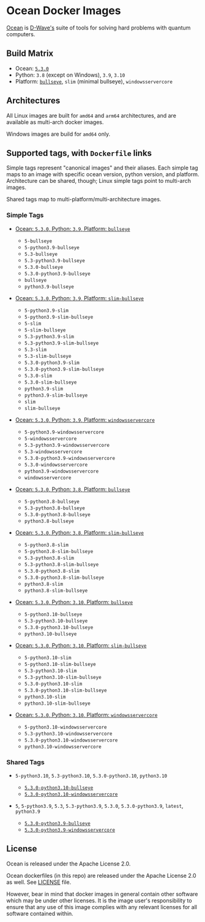 # Ocean Docker Images

[Ocean](https://docs.ocean.dwavesys.com/en/stable) is
[D-Wave's](<https://www.dwavesys.com>) suite of tools for solving hard problems
with quantum computers.


## Build Matrix

- Ocean: [`5.3.0`](https://github.com/dwavesystems/dwave-ocean-sdk/releases/5.3.0)
- Python: `3.8` (except on Windows), `3.9`, `3.10`
- Platform: [`bullseye`](https://wiki.debian.org/DebianBullseye), `slim` (minimal bullseye), `windowsservercore`


## Architectures

All Linux images are built for `amd64` and `arm64` architectures, and are available
as multi-arch docker images.

Windows images are build for `amd64` only.


## Supported tags, with `Dockerfile` links

Simple tags represent "canonical images" and their aliases. Each simple tag maps
to an image with specific ocean version, python version, and platform.
Architecture can be shared, though; Linux simple tags point to multi-arch images.

Shared tags map to multi-platform/multi-architecture images.

### Simple Tags

- [Ocean: `5.3.0`, Python: `3.9`, Platform: `bullseye`](https://github.com/dwavesystems/ocean-docker/blob/master/dockerfiles/5/python3.9/bullseye/Dockerfile)
  - `5-bullseye`
  - `5-python3.9-bullseye`
  - `5.3-bullseye`
  - `5.3-python3.9-bullseye`
  - `5.3.0-bullseye`
  - `5.3.0-python3.9-bullseye`
  - `bullseye`
  - `python3.9-bullseye`

- [Ocean: `5.3.0`, Python: `3.9`, Platform: `slim-bullseye`](https://github.com/dwavesystems/ocean-docker/blob/master/dockerfiles/5/python3.9/slim-bullseye/Dockerfile)
  - `5-python3.9-slim`
  - `5-python3.9-slim-bullseye`
  - `5-slim`
  - `5-slim-bullseye`
  - `5.3-python3.9-slim`
  - `5.3-python3.9-slim-bullseye`
  - `5.3-slim`
  - `5.3-slim-bullseye`
  - `5.3.0-python3.9-slim`
  - `5.3.0-python3.9-slim-bullseye`
  - `5.3.0-slim`
  - `5.3.0-slim-bullseye`
  - `python3.9-slim`
  - `python3.9-slim-bullseye`
  - `slim`
  - `slim-bullseye`

- [Ocean: `5.3.0`, Python: `3.9`, Platform: `windowsservercore`](https://github.com/dwavesystems/ocean-docker/blob/master/dockerfiles/5/python3.9/windowsservercore/Dockerfile)
  - `5-python3.9-windowsservercore`
  - `5-windowsservercore`
  - `5.3-python3.9-windowsservercore`
  - `5.3-windowsservercore`
  - `5.3.0-python3.9-windowsservercore`
  - `5.3.0-windowsservercore`
  - `python3.9-windowsservercore`
  - `windowsservercore`

- [Ocean: `5.3.0`, Python: `3.8`, Platform: `bullseye`](https://github.com/dwavesystems/ocean-docker/blob/master/dockerfiles/5/python3.8/bullseye/Dockerfile)
  - `5-python3.8-bullseye`
  - `5.3-python3.8-bullseye`
  - `5.3.0-python3.8-bullseye`
  - `python3.8-bullseye`

- [Ocean: `5.3.0`, Python: `3.8`, Platform: `slim-bullseye`](https://github.com/dwavesystems/ocean-docker/blob/master/dockerfiles/5/python3.8/slim-bullseye/Dockerfile)
  - `5-python3.8-slim`
  - `5-python3.8-slim-bullseye`
  - `5.3-python3.8-slim`
  - `5.3-python3.8-slim-bullseye`
  - `5.3.0-python3.8-slim`
  - `5.3.0-python3.8-slim-bullseye`
  - `python3.8-slim`
  - `python3.8-slim-bullseye`

- [Ocean: `5.3.0`, Python: `3.10`, Platform: `bullseye`](https://github.com/dwavesystems/ocean-docker/blob/master/dockerfiles/5/python3.10/bullseye/Dockerfile)
  - `5-python3.10-bullseye`
  - `5.3-python3.10-bullseye`
  - `5.3.0-python3.10-bullseye`
  - `python3.10-bullseye`

- [Ocean: `5.3.0`, Python: `3.10`, Platform: `slim-bullseye`](https://github.com/dwavesystems/ocean-docker/blob/master/dockerfiles/5/python3.10/slim-bullseye/Dockerfile)
  - `5-python3.10-slim`
  - `5-python3.10-slim-bullseye`
  - `5.3-python3.10-slim`
  - `5.3-python3.10-slim-bullseye`
  - `5.3.0-python3.10-slim`
  - `5.3.0-python3.10-slim-bullseye`
  - `python3.10-slim`
  - `python3.10-slim-bullseye`

- [Ocean: `5.3.0`, Python: `3.10`, Platform: `windowsservercore`](https://github.com/dwavesystems/ocean-docker/blob/master/dockerfiles/5/python3.10/windowsservercore/Dockerfile)
  - `5-python3.10-windowsservercore`
  - `5.3-python3.10-windowsservercore`
  - `5.3.0-python3.10-windowsservercore`
  - `python3.10-windowsservercore`


### Shared Tags

- `5-python3.10`, `5.3-python3.10`, `5.3.0-python3.10`, `python3.10`
  - [`5.3.0-python3.10-bullseye`](https://github.com/dwavesystems/ocean-docker/blob/master/dockerfiles/5/python3.10/bullseye/Dockerfile)
  - [`5.3.0-python3.10-windowsservercore`](https://github.com/dwavesystems/ocean-docker/blob/master/dockerfiles/5/python3.10/windowsservercore/Dockerfile)

- `5`, `5-python3.9`, `5.3`, `5.3-python3.9`, `5.3.0`, `5.3.0-python3.9`, `latest`, `python3.9`
  - [`5.3.0-python3.9-bullseye`](https://github.com/dwavesystems/ocean-docker/blob/master/dockerfiles/5/python3.9/bullseye/Dockerfile)
  - [`5.3.0-python3.9-windowsservercore`](https://github.com/dwavesystems/ocean-docker/blob/master/dockerfiles/5/python3.9/windowsservercore/Dockerfile)



## License

Ocean is released under the Apache License 2.0.

Ocean dockerfiles (in this repo) are released under the Apache License 2.0 as well.
See [LICENSE](./LICENSE) file.

However, bear in mind that docker images in general contain other software which
may be under other licenses. It is the image user's responsibility to ensure
that any use of this image complies with any relevant licenses for all software
contained within.
